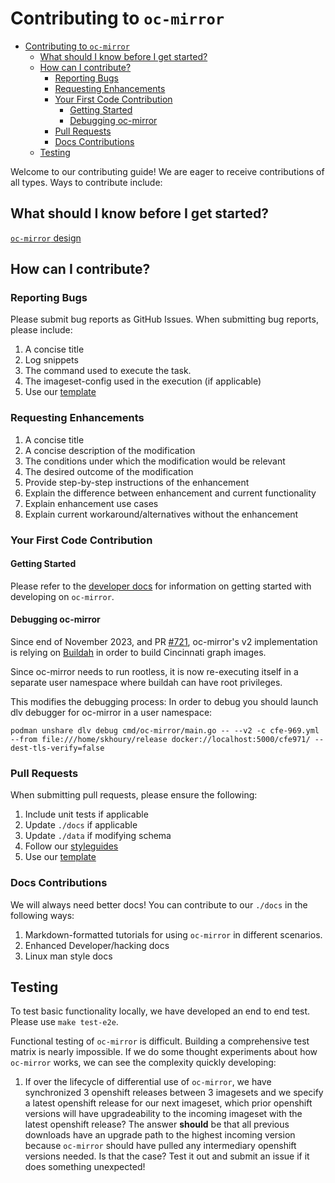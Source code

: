 Contributing to `oc-mirror`
====

- [Contributing to `oc-mirror`](#contributing-to-oc-mirror)
  - [What should I know before I get started?](#what-should-i-know-before-i-get-started)
  - [How can I contribute?](#how-can-i-contribute)
    - [Reporting Bugs](#reporting-bugs)
    - [Requesting Enhancements](#requesting-enhancements)
    - [Your First Code Contribution](#your-first-code-contribution)
      - [Getting Started](#getting-started)
      - [Debugging oc-mirror](#debugging-oc-mirror)
    - [Pull Requests](#pull-requests)
    - [Docs Contributions](#docs-contributions)
  - [Testing](#testing)

Welcome to our contributing guide! We are eager to receive contributions of all types. Ways to contribute include:

## What should I know before I get started?

[`oc-mirror` design](docs/design/overview.md)

## How can I contribute?
### Reporting Bugs
Please submit bug reports as GitHub Issues. When submitting bug reports, please include:
1. A concise title
2. Log snippets
3. The command used to execute the task.
4. The imageset-config used in the execution (if applicable)
5. Use our [template](.github/ISSUE_TEMPLATE.md)

### Requesting Enhancements
1. A concise title
2. A concise description of the modification
3. The conditions under which the modification would be relevant
3. The desired outcome of the modification
4. Provide step-by-step instructions of the enhancement
5. Explain the difference between enhancement and current functionality
6. Explain enhancement use cases
7. Explain current workaround/alternatives without the enhancement

### Your First Code Contribution

#### Getting Started
Please refer to the [developer docs](./docs/dev/getting-started.md) for information on getting started with developing on `oc-mirror`.

#### Debugging oc-mirror
Since end of November 2023, and PR [#721](https://github.com/openshift/oc-mirror/pull/721), oc-mirror's v2 implementation is relying on [Buildah](https://github.com/containers/buildah) in order to
build Cincinnati graph images. 

Since oc-mirror needs to run rootless, it is now re-executing itself in a separate user namespace where buildah can have root privileges.

This modifies the debugging process: In order to debug you should launch dlv debugger for oc-mirror in a user namespace: 
```
podman unshare dlv debug cmd/oc-mirror/main.go -- --v2 -c cfe-969.yml --from file:///home/skhoury/release docker://localhost:5000/cfe971/ --dest-tls-verify=false
```

### Pull Requests
When submitting pull requests, please ensure the following:
1. Include unit tests if applicable
2. Update `./docs` if applicable
3. Update `./data` if modifying schema
4. Follow our [styleguides](docs/dev/styleguides.md)
5. Use our [template](.github/PULL_REQUEST_TEMPLATE.md)

### Docs Contributions

We will always need better docs! You can contribute to our `./docs` in the following ways:

1. Markdown-formatted tutorials for using `oc-mirror` in different scenarios.
2. Enhanced Developer/hacking docs
3. Linux man style docs

## Testing

To test basic functionality locally, we have developed an end to end test. Please use `make test-e2e`.

Functional testing of `oc-mirror` is difficult. Building a comprehensive test matrix is nearly impossible. If we do some thought experiments about how `oc-mirror` works, we can see the complexity quickly developing:

1. If over the lifecycle of differential use of `oc-mirror`, we have synchronized 3 openshift releases between 3 imagesets and we specify a latest openshift release for our next imageset, which prior openshift versions will have upgradeability to the incoming imageset with the latest openshift release? The answer **should** be that all previous downloads have an upgrade path to the highest incoming version because `oc-mirror` should have pulled any intermediary openshift versions needed. Is that the case? Test it out and submit an issue if it does something unexpected!







